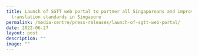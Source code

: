 ```yaml
---
title: Launch of SGTT web portal to partner all Singaporeans and improve
  translation standards in Singapore
permalink: /media-centre/press-releases/launch-of-sgtt-web-portal/
date: 2022-06-27
layout: post
description: ""
image: ""
---
```

